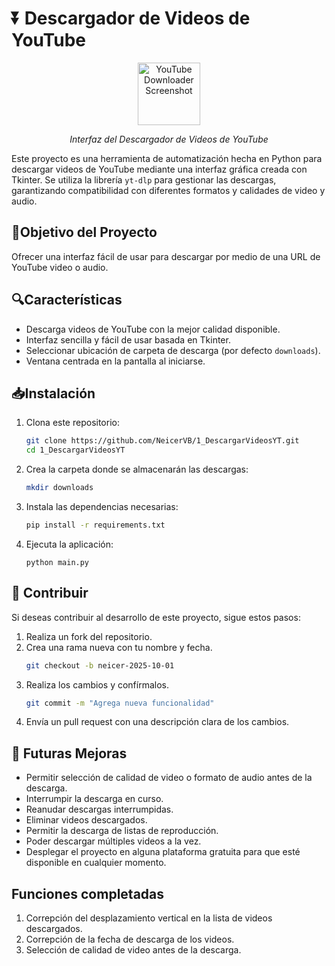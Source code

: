 # ⏬ Descargador de Videos de YouTube

<div align="center">
   <img src="https://cdn-icons-png.flaticon.com/128/2504/2504965.png" alt="YouTube Downloader Screenshot" width="100">
   <p><em>Interfaz del Descargador de Videos de YouTube</em></p>
</div>

Este proyecto es una herramienta de automatización hecha en Python para descargar videos de YouTube mediante una interfaz gráfica creada con Tkinter. Se utiliza la librería `yt-dlp` para gestionar las descargas, garantizando compatibilidad con diferentes formatos y calidades de video y audio.

## 🎯Objetivo del Proyecto

Ofrecer una interfaz fácil de usar para descargar por medio de una URL de YouTube video o audio.

## 🔍Características

- Descarga videos de YouTube con la mejor calidad disponible.
- Interfaz sencilla y fácil de usar basada en Tkinter.
- Seleccionar ubicación de carpeta de descarga (por defecto `downloads`).
- Ventana centrada en la pantalla al iniciarse.

## 📥Instalación

1. Clona este repositorio:
   ```sh
   git clone https://github.com/NeicerVB/1_DescargarVideosYT.git
   cd 1_DescargarVideosYT
   ```

2. Crea la carpeta donde se almacenarán las descargas:
   ```sh
   mkdir downloads
   ```

3. Instala las dependencias necesarias:
   ```sh
   pip install -r requirements.txt
   ```

4. Ejecuta la aplicación:
   ```shv
   python main.py
   ```

## 🤝 Contribuir

Si deseas contribuir al desarrollo de este proyecto, sigue estos pasos:

1. Realiza un fork del repositorio.
2. Crea una rama nueva con tu nombre y fecha.
   ```sh
   git checkout -b neicer-2025-10-01
   ```
3. Realiza los cambios y confírmalos.
   ```sh
   git commit -m "Agrega nueva funcionalidad"
   ```
4. Envía un pull request con una descripción clara de los cambios.

## 🚀 Futuras Mejoras
- Permitir selección de calidad de video o formato de audio antes de la descarga.
- Interrumpir la descarga en curso.
- Reanudar descargas interrumpidas.
- Eliminar videos descargados.
- Permitir la descarga de listas de reproducción.
- Poder descargar múltiples videos a la vez.
- Desplegar el proyecto en alguna plataforma gratuita para que esté disponible en cualquier momento.

## Funciones completadas
1. Correpción del desplazamiento vertical en la lista de videos descargados.
2. Correpción de la fecha de descarga de los videos.
3. Selección de calidad de video antes de la descarga.